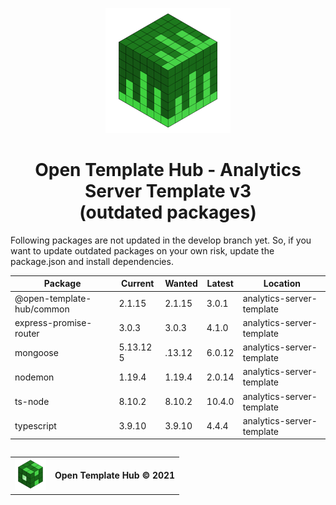 <p align="center">
  <a href="https://opentemplatehub.com">
    <img src="https://raw.githubusercontent.com/open-template-hub/open-template-hub.github.io/master/assets/logo/server/analytics-server-logo.png" alt="Logo" width=200>
  </a>
</p>


<h1 align="center">
Open Template Hub - Analytics Server Template v3
  <br/>
(outdated packages)
</h1>

Following packages are not updated in the develop branch yet. So, if you want to update outdated packages on your own risk, update the package.json and install dependencies.

| Package                     | Current    | Wanted   | Latest   | Location |
| --- | --- | --- | --- | --- |
| @open-template-hub/common   |  2.1.15    | 2.1.15   |  3.0.1   | analytics-server-template |
| express-promise-router      |   3.0.3    |  3.0.3   |  4.1.0   | analytics-server-template |
| mongoose                    | 5.13.12  5 | .13.12   | 6.0.12   | analytics-server-template |
| nodemon                     |  1.19.4    | 1.19.4   | 2.0.14   | analytics-server-template |
| ts-node                     |  8.10.2    | 8.10.2   | 10.4.0   | analytics-server-template |
| typescript                  |  3.9.10    | 3.9.10   |  4.4.4   | analytics-server-template |

<table align="right"><tr><td><a href="https://opentemplatehub.com"><img src="https://raw.githubusercontent.com/open-template-hub/open-template-hub.github.io/master/assets/logo/brand-logo.png" width="50px" alt="oth"/></a></td><td><b>Open Template Hub © 2021</b></td></tr></table>

